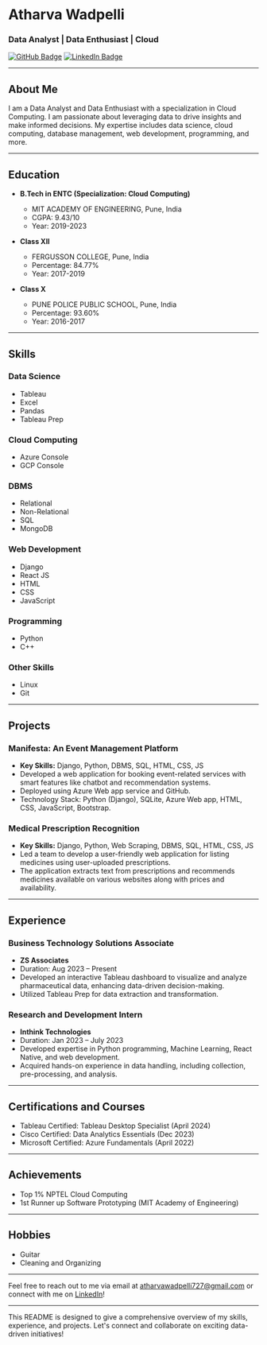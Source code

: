 # Atharva Wadpelli

### Data Analyst | Data Enthusiast | Cloud

[![GitHub Badge](https://img.shields.io/github/followers/Atharva727?label=Follow&style=social)](https://github.com/Atharva727)
[![LinkedIn Badge](https://img.shields.io/badge/-LinkedIn-blue?style=flat-square&logo=Linkedin&logoColor=white&link=https://www.linkedin.com/in/atharva-wadpelli/)](https://www.linkedin.com/in/atharva-wadpelli/)

---

## About Me

I am a Data Analyst and Data Enthusiast with a specialization in Cloud Computing. I am passionate about leveraging data to drive insights and make informed decisions. My expertise includes data science, cloud computing, database management, web development, programming, and more.

---

## Education

- **B.Tech in ENTC (Specialization: Cloud Computing)**
  - MIT ACADEMY OF ENGINEERING, Pune, India
  - CGPA: 9.43/10
  - Year: 2019-2023

- **Class XII**
  - FERGUSSON COLLEGE, Pune, India
  - Percentage: 84.77%
  - Year: 2017-2019

- **Class X**
  - PUNE POLICE PUBLIC SCHOOL, Pune, India
  - Percentage: 93.60%
  - Year: 2016-2017

---

## Skills

### Data Science

- Tableau
- Excel
- Pandas
- Tableau Prep

### Cloud Computing

- Azure Console
- GCP Console

### DBMS

- Relational
- Non-Relational
- SQL
- MongoDB

### Web Development

- Django
- React JS
- HTML
- CSS
- JavaScript

### Programming

- Python
- C++

### Other Skills

- Linux
- Git

---

## Projects

### Manifesta: An Event Management Platform

- **Key Skills:** Django, Python, DBMS, SQL, HTML, CSS, JS
- Developed a web application for booking event-related services with smart features like chatbot and recommendation systems.
- Deployed using Azure Web app service and GitHub.
- Technology Stack: Python (Django), SQLite, Azure Web app, HTML, CSS, JavaScript, Bootstrap.

### Medical Prescription Recognition

- **Key Skills:** Django, Python, Web Scraping, DBMS, SQL, HTML, CSS, JS
- Led a team to develop a user-friendly web application for listing medicines using user-uploaded prescriptions.
- The application extracts text from prescriptions and recommends medicines available on various websites along with prices and availability.

---

## Experience

### Business Technology Solutions Associate

- **ZS Associates**
- Duration: Aug 2023 – Present
- Developed an interactive Tableau dashboard to visualize and analyze pharmaceutical data, enhancing data-driven decision-making.
- Utilized Tableau Prep for data extraction and transformation.

### Research and Development Intern

- **Inthink Technologies**
- Duration: Jan 2023 – July 2023
- Developed expertise in Python programming, Machine Learning, React Native, and web development.
- Acquired hands-on experience in data handling, including collection, pre-processing, and analysis.

---

## Certifications and Courses

- Tableau Certified: Tableau Desktop Specialist (April 2024)
- Cisco Certified: Data Analytics Essentials (Dec 2023)
- Microsoft Certified: Azure Fundamentals (April 2022)

---

## Achievements

- Top 1% NPTEL Cloud Computing
- 1st Runner up Software Prototyping (MIT Academy of Engineering)

---

## Hobbies

- Guitar
- Cleaning and Organizing

---

Feel free to reach out to me via email at [atharvawadpelli727@gmail.com](mailto:atharvawadpelli727@gmail.com) or connect with me on [LinkedIn](https://www.linkedin.com/in/atharva-wadpelli/)!

---

This README is designed to give a comprehensive overview of my skills, experience, and projects. Let's connect and collaborate on exciting data-driven initiatives!
